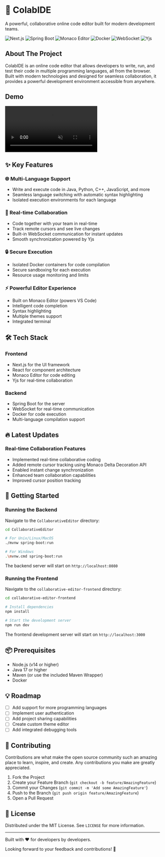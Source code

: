 # 🚀 ColabIDE

A powerful, collaborative online code editor built for modern development teams.

![Next.js](https://img.shields.io/badge/-Next.js-000000?style=flat-square&logo=next.js)
![Spring Boot](https://img.shields.io/badge/-Spring%20Boot-6DB33F?style=flat-square&logo=spring&logoColor=white)
![Monaco Editor](https://img.shields.io/badge/-Monaco%20Editor-007ACC?style=flat-square&logo=visual-studio-code&logoColor=white)
![Docker](https://img.shields.io/badge/-Docker-2496ED?style=flat-square&logo=docker&logoColor=white)
![WebSocket](https://img.shields.io/badge/-WebSocket-010101?style=flat-square)
![Yjs](https://img.shields.io/badge/-Yjs-FFDC00?style=flat-square&logoColor=black)

## About The Project

ColabIDE is an online code editor that allows developers to write, run, and test their code in multiple programming languages, all from the browser. Built with modern technologies and designed for seamless collaboration, it provides a powerful development environment accessible from anywhere.

## Demo
<video src="https://sfmrqycwibsrxzmucyzr.supabase.co/storage/v1/object/public/project-images/2025-01-07_01-26-22.mkv" controls autoplay loop muted></video>

## ✨ Key Features

### 🌐 Multi-Language Support
- Write and execute code in Java, Python, C++, JavaScript, and more
- Seamless language switching with automatic syntax highlighting
- Isolated execution environments for each language

### 👥 Real-time Collaboration
- Code together with your team in real-time
- Track remote cursors and see live changes
- Built-in WebSocket communication for instant updates
- Smooth synchronization powered by Yjs

### 🔒 Secure Execution
- Isolated Docker containers for code compilation
- Secure sandboxing for each execution
- Resource usage monitoring and limits

### ⚡ Powerful Editor Experience
- Built on Monaco Editor (powers VS Code)
- Intelligent code completion
- Syntax highlighting
- Multiple themes support
- Integrated terminal

## 🛠️ Tech Stack

### Frontend
- Next.js for the UI framework
- React for component architecture
- Monaco Editor for code editing
- Yjs for real-time collaboration

### Backend
- Spring Boot for the server
- WebSocket for real-time communication
- Docker for code execution
- Multi-language compilation support

## 🔥 Latest Updates

### Real-time Collaboration Features
- Implemented real-time collaborative coding
- Added remote cursor tracking using Monaco Delta Decoration API
- Enabled instant change synchronization
- Enhanced team collaboration capabilities
- Improved cursor position tracking

## 🚀 Getting Started

### Running the Backend

Navigate to the `CollaborativeEditor` directory:

```bash
cd CollaborativeEditor

# For Unix/Linux/MacOS
./mvnw spring-boot:run

# For Windows
.\mvnw.cmd spring-boot:run
```

The backend server will start on `http://localhost:8080`

### Running the Frontend

Navigate to the `collaborative-editor-frontend` directory:

```bash
cd collaborative-editor-frontend

# Install dependencies
npm install

# Start the development server
npm run dev
```

The frontend development server will start on `http://localhost:3000`

## 📦 Prerequisites

- Node.js (v14 or higher)
- Java 17 or higher
- Maven (or use the included Maven Wrapper)
- Docker

## 💡 Roadmap

- [ ] Add support for more programming languages
- [ ] Implement user authentication
- [ ] Add project sharing capabilities
- [ ] Create custom theme editor
- [ ] Add integrated debugging tools

## 🤝 Contributing

Contributions are what make the open source community such an amazing place to learn, inspire, and create. Any contributions you make are greatly appreciated.

1. Fork the Project
2. Create your Feature Branch (`git checkout -b feature/AmazingFeature`)
3. Commit your Changes (`git commit -m 'Add some AmazingFeature'`)
4. Push to the Branch (`git push origin feature/AmazingFeature`)
5. Open a Pull Request

## 📝 License

Distributed under the MIT License. See `LICENSE` for more information.

---

Built with ❤️ for developers by developers.

Looking forward to your feedback and contributions! 🎉
